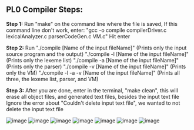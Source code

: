 ## PL0 Compiler Steps:
**Step 1:** Run "make" on the command line where the file is saved, 
        If this command line don't work, enter: "gcc -o compile compilerDriver.c lexicalAnalyzer.c parserCodeGen.c VM.c"
        Hit enter 

**Step 2:** Run "./compile [Name of the input fileName]" (Prints only the input source program and the output)
            "./compile -l [Name of the input fileName]" (Prints only the lexeme list)
            "./compile -a [Name of the input fileName]" (Prints only the parser)
            "./compile -v [Name of the input fileName]" (Prints only the VM)
             "./compile -l -a -v [Name of the input fileName]" (Prints all three, the lexeme list, parser, and VM)
             
**Step 3:** After you are done, enter in the terminal, "make clean", this will erase all object files, and generated text files, besides the input text file 
        Ignore the error about "Couldn't delete input text file", we wanted to not delete the input text file

![image](https://user-images.githubusercontent.com/43329669/83373586-e58f0a00-a396-11ea-961c-ff9e7ce6a374.png)
![image](https://user-images.githubusercontent.com/43329669/83373604-fb043400-a396-11ea-9e7b-ad8a8e0136a5.png)
![image](https://user-images.githubusercontent.com/43329669/83373664-26871e80-a397-11ea-8762-2d18098a299a.png)
![image](https://user-images.githubusercontent.com/43329669/83373703-4585b080-a397-11ea-9aac-f9954b4edfcc.png)
![image](https://user-images.githubusercontent.com/43329669/83373756-71a13180-a397-11ea-8142-d0b7ecbd731c.png)
![image](https://user-images.githubusercontent.com/43329669/83373820-b927bd80-a397-11ea-9b26-e68790e3b0cf.png)
![image](https://user-images.githubusercontent.com/43329669/83373921-fab86880-a397-11ea-91a7-a148cc4cc7f7.png)
